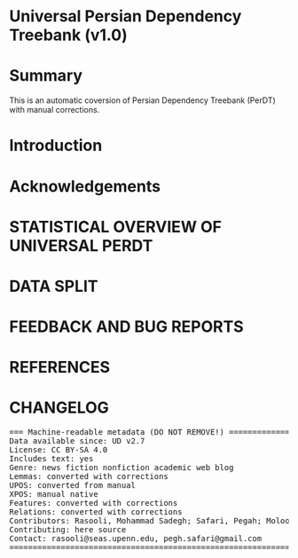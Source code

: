# Universal Persian Dependency Treebank (v1.0)

# Summary
This is an automatic coversion of Persian Dependency Treebank (PerDT) with manual corrections.

# Introduction

# Acknowledgements

#

# STATISTICAL OVERVIEW OF UNIVERSAL PERDT


# DATA SPLIT

# FEEDBACK AND BUG REPORTS



# REFERENCES





# CHANGELOG




<pre>
=== Machine-readable metadata (DO NOT REMOVE!) ================================
Data available since: UD v2.7
License: CC BY-SA 4.0
Includes text: yes
Genre: news fiction nonfiction academic web blog
Lemmas: converted with corrections
UPOS: converted from manual
XPOS: manual native
Features: converted with corrections
Relations: converted with corrections
Contributors: Rasooli, Mohammad Sadegh; Safari, Pegah; Moloodi, AmirSaeid; Nourian, Alireza
Contributing: here source
Contact: rasooli@seas.upenn.edu, pegh.safari@gmail.com
===============================================================================
</pre>
